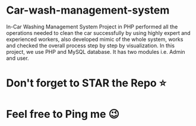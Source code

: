 # Car-wash-management-system
In-Car Washing Management System Project in PHP performed all the operations needed to clean the car successfully by using highly expert and experienced workers, also developed mimic of the whole system, works and checked the overall process step by step by visualization.
In this project, we use PHP and MySQL database. It has two modules i.e. Admin and user.
# Don't forget to STAR the Repo ⭐

# Feel free to Ping me 😉

